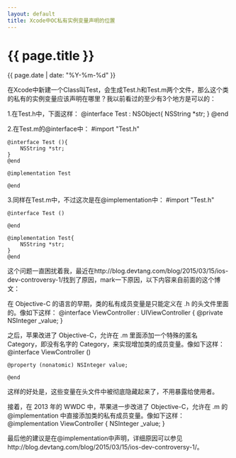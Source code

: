 ```yaml
---
layout: default
title: Xcode中OC私有实例变量声明的位置
---
```

{{ page.title }}
=============
{{ page.date | date: "%Y-%m-%d" }}

  在Xcode中新建一个Class叫Test，会生成Test.h和Test.m两个文件，那么这个类的私有的实例变量应该声明在哪里？我以前看过的至少有3个地方是可以的：

1.在Test.h中，下面这样：
    @interface Test : NSObject{
        NSString *str;
    }
    @end

2.在Test.m的@interface中：
    #import "Test.h"

	@interface Test (){
    	NSString *str;
	}
	@end

	@implementation Test

	@end

3.同样在Test.m中，不过这次是在@implementation中：
	#import "Test.h"

	@interface Test ()

	@end

	@implementation Test{
	    NSString *str;
	}
	@end

  这个问题一直困扰着我，最近在http://blog.devtang.com/blog/2015/03/15/ios-dev-controversy-1/找到了原因，mark一下原因，以下内容来自前面的这个博文：

  在 Objective-C 的语言的早期，类的私有成员变量是只能定义在 .h 的头文件里面的。像如下这样：
	@interface ViewController : UIViewController {
    	@private
    	NSInteger _value;
	}

  之后，苹果改进了 Objective-C，允许在 .m 里面添加一个特殊的匿名 Category，即没有名字的 Category，来实现增加类的成员变量。像如下这样：
	@interface ViewController ()

	@property (nonatomic) NSInteger value;

	@end

  这样的好处是，这些变量在头文件中被彻底隐藏起来了，不用暴露给使用者。

  接着，在 2013 年的 WWDC 中，苹果进一步改进了 Objective-C，允许在 .m 的 @implementation 中直接添加类的私有成员变量。像如下这样：
	@implementation ViewController {
    	NSInteger _value;
	}

  最后他的建议是在@implementation中声明，详细原因可以参见http://blog.devtang.com/blog/2015/03/15/ios-dev-controversy-1/。
